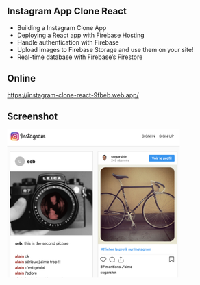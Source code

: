 ## Instagram App Clone React

<ul>
    <li>Building a Instagram Clone App</li>
    <li>Deploying a React app with Firebase Hosting</li>
    <li>Handle authentication with Firebase</li>
    <li>Upload images to Firebase Storage and use them on your site!</li>
    <li>Real-time database with Firebase’s Firestore</li>
</ul>

## Online

https://instagram-clone-react-9fbeb.web.app/

## Screenshot

<img src="https://github.com/se4astien/instagram-clone-react/blob/master/src/screenshot-instagram.png" alt="screenshot instagram picture" width="80%"/>

